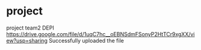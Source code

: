 # project
project team2 DEPI 
https://drive.google.com/file/d/1uqC7hc__oEBNSdmFSonyP2HtTCr9xgXX/view?usp=sharing
Successfully uploaded the file
